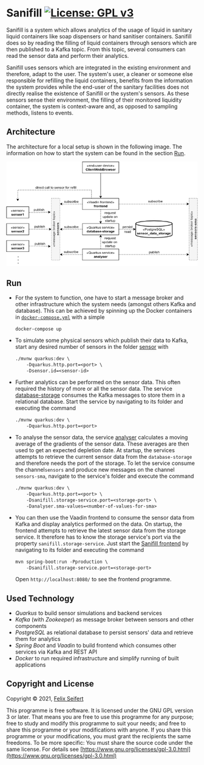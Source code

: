 # Sanifill [![License: GPL v3](https://img.shields.io/badge/License-GPLv3-blue.svg)](https://www.gnu.org/licenses/gpl-3.0)

Sanifill is a system which allows analytics of the usage of liquid in sanitary liquid containers like soap dispensers or 
hand sanitiser containers. Sanifill does so by reading the filling of liquid containers through sensors which are then 
published to a Kafka topic. From this topic, several consumers can read the sensor data and perform their analytics.

Sanifill uses sensors which are integrated in the existing environment and therefore, adapt to the user. The system's 
user, a cleaner or someone else responsible for refilling the liquid containers, benefits from the information the 
system provides while the end-user of the sanitary facilities does not directly realise the existence of Sanifill or the 
system's sensors. As these sensors sense their environment, the filling of their monitored liquidity container, the 
system is context-aware and, as opposed to sampling methods, listens to events.

## Architecture

The architecture for a local setup is shown in the following image. The information on how to start the system can be 
found in the section [Run](#run).

![Architecture](architecture/architecture.png)

## Run

* For the system to function, one have to start a message broker and other infrastructure which the system needs 
  (amongst others Kafka and database). This can be achieved by spinning up the Docker containers in 
  [`docker-compose.yml`](infrastructure/docker-compose.yml) with a simple
  ```shell script
  docker-compose up
  ```
* To simulate some physical sensors which publish their data to Kafka, start any desired number of sensors in the folder 
  [sensor](sensor) with 
  ```shell script
  ./mvnw quarkus:dev \
      -Dquarkus.http.port=<port> \
      -Dsensor.id=<sensor-id>
  ```
* Further analytics can be performed on the sensor data. This often required the history of more or all the sensor data. 
  The service [database-storage](database-storage) consumes the Kafka messages to store them in a relational database. 
  Start the service by navigating to its folder and executing the command 
  ```shell script
  ./mvnw quarkus:dev \
      -Dquarkus.http.port=<port>
  ```
* To analyse the sensor data, the service [analyser](analyser) calculates a moving average of the gradients of the 
  sensor data. These averages are then used to get an expected depletion date. At startup, the services attempts to 
  retrieve the current sensor data from the `database-storage` and therefore needs the port of the storage. To let the 
  service consume the channel`sensors` and produce new messages on the channel `sensors-sma`, navigate to the service's 
  folder and execute the command
  ```shell script
  ./mvnw quarkus:dev \
      -Dquarkus.http.port=<port> \
      -Dsanifill.storage-service.port=<storage-port> \
      -Danalyser.sma-values=<number-of-values-for-sma>
  ```
* You can then use the Vaadin frontend to consume the sensor data from Kafka and display analytics performed on the 
  data. On startup, the frontend attempts to retrieve the latest sensor data from the storage service. It therefore has 
  to know the storage service's port via the property `sanifill.storage-service`. Just start the 
  [Sanifill frontend](frontend) by navigating to its folder and executing the command
  ```shell script
  mvn spring-boot:run -Pproduction \
      -Dsanifill.storage-service.port=<storage-port>
  ```
  Open `http://localhost:8080/` to see the frontend programme.

## Used Technology

* _Quarkus_ to build sensor simulations and backend services
* _Kafka_ (with _Zookeeper_) as message broker between sensors and other components
* _PostgreSQL_ as relational database to persist sensors' data and retrieve them for analytics
* _Spring Boot_ and _Vaadin_ to build frontend which consumes other services via Kafka and REST API
* _Docker_ to run required infrastructure and simplify running of built applications

## Copyright and License

Copyright © 2021, [Felix Seifert](https://www.felix-seifert.com/)

This programme is free software. It is licensed under the GNU GPL version 3 or later. That means you are free to use 
this programme for any purpose; free to study and modify this programme to suit your needs; and free to share this 
programme or your modifications with anyone. If you share this programme or your modifications, you must grant the 
recipients the same freedoms. To be more specific: You must share the source code under the same license.
For details see [https://www.gnu.org/licenses/gpl-3.0.html](https://www.gnu.org/licenses/gpl-3.0.html)